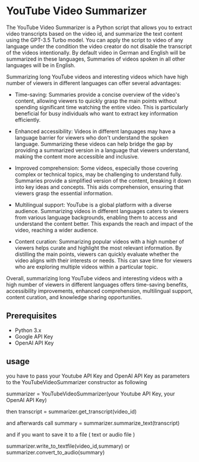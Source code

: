 # YouTube Video Summarizer

The YouTube Video Summarizer is a Python script that allows you to extract video transcripts based on the video id, and summarize the 
text content using the GPT-3.5 Turbo model. You can apply the script to video of any language under the condition the video creator do 
not disable the transcript of the videos intentionally. By default video in German and English will be summarized in these languages, 
Summaries of videos spoken in all other languages will be in English. 


Summarizing long YouTube videos and interesting videos which have high number of viewers in different languages can offer several advantages:

- Time-saving: Summaries provide a concise overview of the video's content, allowing viewers to quickly grasp the main points without 
spending significant time watching the entire video. This is particularly beneficial for busy individuals who want to extract key 
information efficiently.

- Enhanced accessibility: Videos in different languages may have a language barrier for viewers who don't understand the spoken 
language. Summarizing these videos can help bridge the gap by providing a summarized version in a language that viewers understand, 
making the content more accessible and inclusive.

- Improved comprehension: Some videos, especially those covering complex or technical topics, may be challenging to understand fully. 
Summaries provide a simplified version of the content, breaking it down into key ideas and concepts. This aids comprehension, ensuring 
that viewers grasp the essential information.

- Multilingual support: YouTube is a global platform with a diverse audience. Summarizing videos in different languages caters to 
viewers from various language backgrounds, enabling them to access and understand the content better. This expands the reach and impact 
of the video, reaching a wider audience.

- Content curation: Summarizing popular videos with a high number of viewers helps curate and highlight the most relevant information. 
By distilling the main points, viewers can quickly evaluate whether the video aligns with their interests or needs. This can save time 
for viewers who are exploring multiple videos within a particular topic.


Overall, summarizing long YouTube videos and interesting videos with a high number of viewers in different languages offers time-saving 
benefits, accessibility improvements, enhanced comprehension, multilingual support, content curation, and knowledge sharing 
opportunities.

 ## Prerequisites

- Python 3.x
- Google API Key
- OpenAI API Key

## usage 
you have to pass your Youtube API Key and OpenAI API Key as parameters to the YouTubeVideoSummarizer constructor as following

summarizer = YouTubeVideoSummarizer(your Youtube API Key, your OpenAI API Key) 

then 
transcript = summarizer.get_transcript(video_id)

and afterwards call 
summary = summarizer.summarize_text(transcript)

and if you want to save it to a file ( text or audio file ) 

summarizer.write_to_textfile(video_id,summary)
or
summarizer.convert_to_audio(summary)


